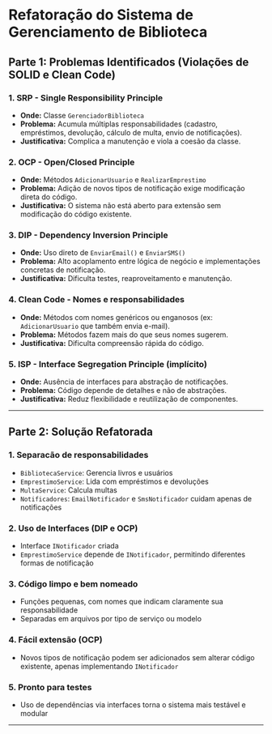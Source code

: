 # Refatoração do Sistema de Gerenciamento de Biblioteca

## Parte 1: Problemas Identificados (Violações de SOLID e Clean Code)

### 1. SRP - Single Responsibility Principle

- **Onde:** Classe `GerenciadorBiblioteca`
- **Problema:** Acumula múltiplas responsabilidades (cadastro, empréstimos, devolução, cálculo de multa, envio de notificações).
- **Justificativa:** Complica a manutenção e viola a coesão da classe.

### 2. OCP - Open/Closed Principle

- **Onde:** Métodos `AdicionarUsuario` e `RealizarEmprestimo`
- **Problema:** Adição de novos tipos de notificação exige modificação direta do código.
- **Justificativa:** O sistema não está aberto para extensão sem modificação do código existente.

### 3. DIP - Dependency Inversion Principle

- **Onde:** Uso direto de `EnviarEmail()` e `EnviarSMS()`
- **Problema:** Alto acoplamento entre lógica de negócio e implementações concretas de notificação.
- **Justificativa:** Dificulta testes, reaproveitamento e manutenção.

### 4. Clean Code - Nomes e responsabilidades

- **Onde:** Métodos com nomes genéricos ou enganosos (ex: `AdicionarUsuario` que também envia e-mail).
- **Problema:** Métodos fazem mais do que seus nomes sugerem.
- **Justificativa:** Dificulta compreensão rápida do código.

### 5. ISP - Interface Segregation Principle (implícito)

- **Onde:** Ausência de interfaces para abstração de notificações.
- **Problema:** Código depende de detalhes e não de abstrações.
- **Justificativa:** Reduz flexibilidade e reutilização de componentes.

---

## Parte 2: Solução Refatorada

### 1. Separacão de responsabilidades

- `BibliotecaService`: Gerencia livros e usuários
- `EmprestimoService`: Lida com empréstimos e devoluções
- `MultaService`: Calcula multas
- `Notificadores`: `EmailNotificador` e `SmsNotificador` cuidam apenas de notificações

### 2. Uso de Interfaces (DIP e OCP)

- Interface `INotificador` criada
- `EmprestimoService` depende de `INotificador`, permitindo diferentes formas de notificação

### 3. Código limpo e bem nomeado

- Funções pequenas, com nomes que indicam claramente sua responsabilidade
- Separadas em arquivos por tipo de serviço ou modelo

### 4. Fácil extensão (OCP)

- Novos tipos de notificação podem ser adicionados sem alterar código existente, apenas implementando `INotificador`

### 5. Pronto para testes

- Uso de dependências via interfaces torna o sistema mais testável e modular

---

